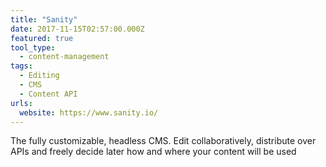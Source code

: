 ```yaml
---
title: "Sanity"
date: 2017-11-15T02:57:00.000Z
featured: true
tool_type:
  - content-management
tags:
  - Editing
  - CMS
  - Content API
urls:
  website: https://www.sanity.io/
---
```

The fully customizable, headless CMS. Edit collaboratively, distribute over APIs and freely decide later how and where your content will be used
